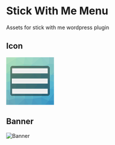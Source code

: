# Stick With Me Menu
Assets for stick with me wordpress plugin

## Icon
![Icon](icon-256x256.png)

## Banner
![Banner](banner-722-250.png)
